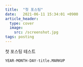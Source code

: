 ```yaml
---
title:  "첫 포스팅"
date:   2021-06-11 15:34:01 +0900
article_header:
  type: cover
  image:
    src: /screenshot.jpg
tags: posting
---
```

첫 포스팅 테스트

`YEAR-MONTH-DAY-title.MARKUP`
